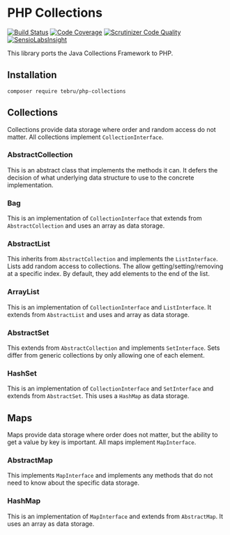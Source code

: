 PHP Collections
===============
[![Build Status](https://travis-ci.org/tebru/php-collections.svg?branch=master)](https://travis-ci.org/tebru/php-collections)
[![Code Coverage](https://scrutinizer-ci.com/g/tebru/php-collections/badges/coverage.png?b=master)](https://scrutinizer-ci.com/g/tebru/php-collections/?branch=master)
[![Scrutinizer Code Quality](https://scrutinizer-ci.com/g/tebru/php-collections/badges/quality-score.png?b=master)](https://scrutinizer-ci.com/g/tebru/php-collections/?branch=master)
[![SensioLabsInsight](https://insight.sensiolabs.com/projects/0be91355-28b0-4293-976f-5d27c9ce0c90/mini.png)](https://insight.sensiolabs.com/projects/0be91355-28b0-4293-976f-5d27c9ce0c90)

This library ports the Java Collections Framework to PHP.

Installation
------------

    composer require tebru/php-collections

Collections
-----------

Collections provide data storage where order and random access do not
matter.  All collections implement `CollectionInterface`.
  
### AbstractCollection

This is an abstract class that implements the methods it can.  It defers the
decision of what underlying data structure to use to the concrete implementation.

### Bag

This is an implementation of `CollectionInterface` that extends from
`AbstractCollection` and uses an array as data storage.

### AbstractList

This inherits from `AbstractCollection` and implements the `ListInterface`.
Lists add random access to collections.  The allow getting/setting/removing
at a specific index.  By default, they add elements to the end of the list.

### ArrayList

This is an implementation of `CollectionInterface` and `ListInterface`.
It extends from `AbstractList` and uses and array as data storage.

### AbstractSet

This extends from `AbstractCollection` and implements `SetInterface`. Sets
differ from generic collections by only allowing one of each element.

### HashSet

This is an implementation of `CollectionInterface` and `SetInterface` and
extends from `AbstractSet`.  This uses a `HashMap` as data storage.

Maps
----

Maps provide data storage where order does not matter, but the ability to
get a value by key is important.  All maps implement `MapInterface`.

### AbstractMap

This implements `MapInterface` and implements any methods that do not
need to know about the specific data storage.

### HashMap

This is an implementation of `MapInterface` and extends from
`AbstractMap`.  It uses an array as data storage.
